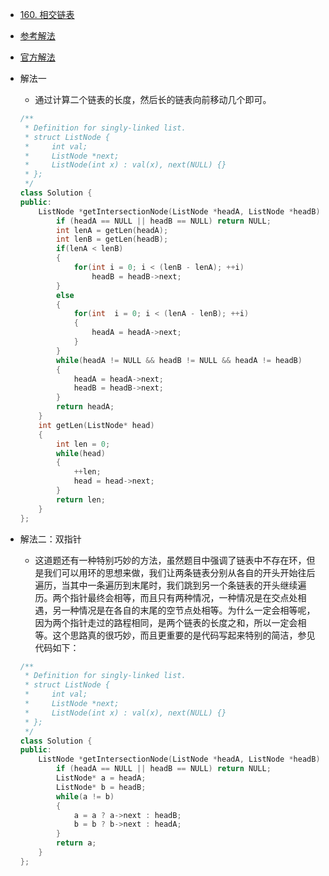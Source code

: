 - [160. 相交链表](https://leetcode-cn.com/problems/intersection-of-two-linked-lists/)
- [参考解法](https://www.cnblogs.com/grandyang/p/4128461.html)
- [官方解法](https://leetcode-cn.com/problems/intersection-of-two-linked-lists/solution/xiang-jiao-lian-biao-by-leetcode/)
- 解法一
    + 通过计算二个链表的长度，然后长的链表向前移动几个即可。
    ```C++
    /**
     * Definition for singly-linked list.
     * struct ListNode {
     *     int val;
     *     ListNode *next;
     *     ListNode(int x) : val(x), next(NULL) {}
     * };
     */
    class Solution {
    public:
        ListNode *getIntersectionNode(ListNode *headA, ListNode *headB) {
            if (headA == NULL || headB == NULL) return NULL;
            int lenA = getLen(headA);
            int lenB = getLen(headB);
            if(lenA < lenB)
            {
                for(int i = 0; i < (lenB - lenA); ++i)
                    headB = headB->next;
            }
            else
            {
                for(int  i = 0; i < (lenA - lenB); ++i)
                {
                    headA = headA->next;
                }
            }
            while(headA != NULL && headB != NULL && headA != headB)
            {
                headA = headA->next;
                headB = headB->next;
            }
            return headA;
        }
        int getLen(ListNode* head)
        {
            int len = 0;
            while(head)
            {
                ++len;
                head = head->next;
            }
            return len;
        }
    };
    ```

- 解法二：双指针
    + 这道题还有一种特别巧妙的方法，虽然题目中强调了链表中不存在环，但是我们可以用环的思想来做，我们让两条链表分别从各自的开头开始往后遍历，当其中一条遍历到末尾时，我们跳到另一个条链表的开头继续遍历。两个指针最终会相等，而且只有两种情况，一种情况是在交点处相遇，另一种情况是在各自的末尾的空节点处相等。为什么一定会相等呢，因为两个指针走过的路程相同，是两个链表的长度之和，所以一定会相等。这个思路真的很巧妙，而且更重要的是代码写起来特别的简洁，参见代码如下：
    ```C++
    /**
     * Definition for singly-linked list.
     * struct ListNode {
     *     int val;
     *     ListNode *next;
     *     ListNode(int x) : val(x), next(NULL) {}
     * };
     */
    class Solution {
    public:
        ListNode *getIntersectionNode(ListNode *headA, ListNode *headB) {
            if (headA == NULL || headB == NULL) return NULL;
            ListNode* a = headA;
            ListNode* b = headB;
            while(a != b)
            {
                a = a ? a->next : headB;
                b = b ? b->next : headA;
            }
            return a;
        }
    };
    ```